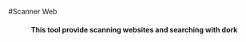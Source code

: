 #Scanner Web
<html>
<head>
    <meta charset="UTF-8" />
</head>
<body>
<h4 align="center">
This tool provide scanning websites and searching with dork
</h4>
<table border="0" cellpadding="2" cellspacing="2" width="100%">
</body>
</html>
